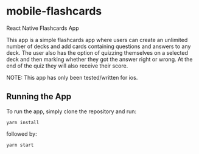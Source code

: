 # mobile-flashcards
React Native Flashcards App

This app is a simple flashcards app where users can create an unlimited number 
of decks and add cards containing questions and answers to any deck. The user also has the option 
of quizzing themselves on a selected deck and then marking whether they got the answer right or wrong. At the
end of the quiz they will also receive their score.

NOTE: This app has only been tested/written for ios.

## Running the App
To run the app, simply clone the repository and run: 

```
yarn install
```
followed by:

```
yarn start
```
